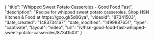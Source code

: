 {
    "title": "Whipped Sweet Potato Casseroles - Good Food Fast",
    "description": "Recipe for whipped sweet potato casseroles. Shop HSN Kitchen & Food at https:\/\/goo.gl\/5d0Gya",
    "videoid": "87341503",
    "date_created": "1483734167",
    "date_modified": "1499887651",
    "type": "captivate",
    "layout": "video",
    "url": "\/v\/hsn-good-food-fast-whipped-sweet-potato-casseroles\/87341503"
}